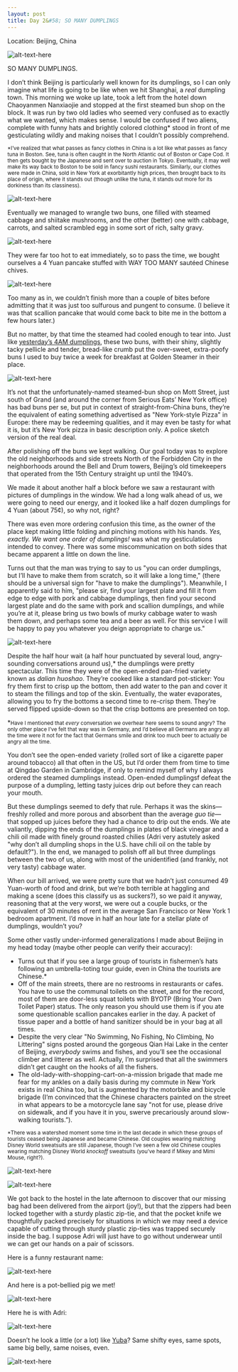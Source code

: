 ```yaml
---
layout: post
title: Day 2&#58; SO MANY DUMPLINGS
---
```


Location: Beijing, China

![alt-text-here](http://kenjilopezalt.github.io/images/20140618-beijing-hutong-steamed-bun-dumpling-pig-/20140618-beijing-hutong-steamed-bun-dumpling-pig-06.jpg "06")

SO MANY DUMPLINGS.

I don’t think Beijing is particularly well known for its dumplings, so I can only imagine what life is going to be like when we hit Shanghai, a <em>real</em> dumpling town. This morning we woke up late, took a left from the hotel down Chaoyanmen Nanxiaojie and stopped at the first steamed bun shop on the block. It was run by two old ladies who seemed very confused as to exactly what we wanted, which makes sense. I would be confused if two aliens, complete with funny hats and brightly colored clothing* stood in front of me gesticulating wildly and making noises that I couldn’t possibly comprehend.

<small>*I’ve realized that what passes as fancy clothes in China is a lot like what passes as fancy tuna in Boston. See, tuna is often caught in the North Atlantic out of Boston or Cape Cod. It then gets bought by the Japanese and sent over to auction in Tokyo. Eventually, it may well make its way back to Boston to be sold in fancy sushi restaurants. Similarly, our clothes were made in China, sold in New York at exorbitantly high prices, then brought back to its place of origin, where it stands out (though unlike the tuna, it stands out more for its dorkiness than its classiness).</small>

![alt-text-here](http://kenjilopezalt.github.io/images/20140618-beijing-hutong-steamed-bun-dumpling-pig-/20140618-beijing-hutong-steamed-bun-dumpling-pig-02.jpg "")

Eventually we managed to wrangle two buns, one filled with steamed cabbage and shiitake mushrooms, and the other (better) one with cabbage, carrots, and salted scrambled egg in some sort of rich, salty gravy.

![alt-text-here](http://kenjilopezalt.github.io/images/20140618-beijing-hutong-steamed-bun-dumpling-pig-/20140618-beijing-hutong-steamed-bun-dumpling-pig-03.jpg "")

They were far too hot to eat immediately, so to pass the time, we bought ourselves a 4 Yuan pancake stuffed with WAY TOO MANY sautéed Chinese chives.

![alt-text-here](http://kenjilopezalt.github.io/images/20140618-beijing-hutong-steamed-bun-dumpling-pig-/20140618-beijing-hutong-steamed-bun-dumpling-pig-01.jpg "")

Too many as in, we couldn’t finish more than a couple of bites before admitting that it was just too sulfurous and pungent to consume. (I believe it was that scallion pancake that would come back to bite me in the bottom a few hours later.)

But no matter, by that time the steamed had cooled enough to tear into. Just like <a href=“http://kenjilopezalt.github.io/2014/06/17/Beijing-bound/“>yesterday’s 4AM dumplings</a>, these two buns, with their shiny, slightly tacky pellicle and tender, bread-like crumb put the over-sweet, extra-poofy buns I used to buy twice a week for breakfast at Golden Steamer in their place.

![alt-text-here](http://kenjilopezalt.github.io/images/20140618-beijing-hutong-steamed-bun-dumpling-pig-/20140618-beijing-hutong-steamed-bun-dumpling-pig-04.jpg "")

It’s not that the unfortunately-named steamed-bun shop on Mott Street, just south of Grand (and around the corner from Serious Eats’ New York office) has bad buns per se, but put in context of straight-from-China buns, they’re the equivalent of eating something advertised as "New York-style Pizza" in Europe: there may be redeeming qualities, and it may even be tasty for what it is, but it’s New York pizza in basic description only. A police sketch version of the real deal.

After polishing off the buns we kept walking. Our goal today was to explore the old neighborhoods and side streets North of the Forbidden City in the neighborhoods around the Bell and Drum towers, Beijing’s old timekeepers that operated from the 15th Century straight up until the 1940’s.

We made it about another half a block before we saw a restaurant with pictures of dumplings in the window. We had a long walk ahead of us, we were going to need our energy, and it looked like a half dozen dumplings for 4 Yuan (about 75¢), so why not, right?

There was even more ordering confusion this time, as the owner of the place kept making little folding and pinching motions with his hands. <em>Yes, exactly. We want one order of dumplings!</em> was what my gesticulations intended to convey. There was some miscommunication on both sides that became apparent a little on down the line.

Turns out that the man was trying to say to us "you can order dumplings, but I’ll have to make them from scratch, so it will lake a long time," (there should be a universal sign for "have to make the dumplings"). Meanwhile, I apparently said to him, "please sir, find your largest plate and fill it from edge to edge with pork and cabbage dumplings, then find your second largest plate and do the same with pork and scallion dumplings, and while you’re at it, please bring us two bowls of murky cabbage water to wash them down, and perhaps some tea and a beer as well. For this service I will be happy to pay you whatever you deign appropriate to charge us."

![alt-text-here](http://kenjilopezalt.github.io/images/20140618-beijing-hutong-steamed-bun-dumpling-pig-/20140618-beijing-hutong-steamed-bun-dumpling-pig-05.jpg "")

Despite the half hour wait (a half hour punctuated by several loud, angry-sounding conversations around us),* the dumplings were pretty spectacular. This time they were of the open-ended pan-fried variety known as <em>dalian huoshao</em>. They’re cooked like a standard pot-sticker: You fry them first to crisp up the bottom, then add water to the pan and cover it to steam the fillings and top of the skin. Eventually, the water evaporates, allowing you to fry the bottoms a second time to re-crisp them. They’re served flipped upside-down so that the crisp bottoms are presented on top.

*<small>Have I mentioned that <em>every</em> conversation we overhear here seems to sound angry? The only other place I’ve felt that way was in Germany, and I’d believe all Germans are angry all the time were it not for the fact that Germans smile and drink too much beer to actually be angry all the time.</small>

You don’t see the open-ended variety (rolled sort of like a cigarette paper around tobacco) all that often in the US, but I’d order them from time to time at Qingdao Garden in Cambridge, if only to remind myself of why I always ordered the steamed dumplings instead. Open-ended dumplingsf defeat the purpose of a dumpling, letting tasty juices drip out before they can reach your mouth.

But these dumplings seemed to defy that rule. Perhaps it was the skins&mdash;freshly rolled and more porous and absorbent than the average <em>guo tie</em>&mdash;that sopped up juices before they had a chance to drip out the ends. We ate valiantly, dipping the ends of the dumplings in plates of black vinegar and a chili oil made with finely ground roasted chilies (Adri very astutely asked "why don’t all dumpling shops in the U.S. have chili oil on the table by default?"). In the end, we managed to polish off all but three dumplings between the two of us, along with most of the unidentified (and frankly, not very tasty) cabbage water.

When our bill arrived, we were pretty sure that we hadn’t just consumed 49 Yuan-worth of food and drink, but we’re both terrible at haggling and making a scene (does this classify us as suckers?), so we paid it anyway, reasoning that at the very worst, we were out a couple bucks, or the equivalent of 30 minutes of rent in the average San Francisco or New York 1 bedroom apartment. I’d move in half an hour late for a stellar plate of dumplings, wouldn’t you?

Some other vastly under-informed generalizations I made about Beijing in my head today (maybe other people can verify their accuracy):

* Turns out that if you see a large group of tourists in fishermen’s hats following an umbrella-toting tour guide, even in China the tourists are Chinese.*
* Off of the main streets, there are no restrooms in restaurants or cafes. You have to use the communal toilets on the street, and for the record, most of them are door-less squat toilets with BYOTP (Bring Your Own Toilet Paper) status. The only reason you should use them is if you ate some questionable scallion pancakes earlier in the day. A packet of tissue paper and a bottle of hand sanitizer should be in your bag at all times.
* Despite the very clear "No Swimming, No Fishing, No Climbing, No Littering" signs posted around the gorgeous Qian Hai Lake in the center of Beijing, <em>everybody</em> swims and fishes, and you’ll see the occasional climber and litterer as well. Actually, I’m surprised that all the swimmers didn’t get caught on the hooks of all the fishers.
* The old-lady-with-shopping-cart-on-a-mission brigade that made me fear for my ankles on a daily basis during my commute in New York exists in real China too, but is augmented by the motorbike and bicycle brigade (I’m convinced that the Chinese characters painted on the street in what appears to be a motorcycle lane say "not for use, please drive on sidewalk, and if you have it in you, swerve precariously around slow-walking tourists.”).

<small>*There was a watershed moment some time in the last decade in which these groups of tourists ceased being Japanese and became Chinese. Old couples wearing matching Disney World sweatsuits are still Japanese, though I’ve seen a few old Chinese couples wearing matching Disney World <em>knockoff</em> sweatsuits (you’ve heard if Mikey and Mimi Mouse, right?).</small>

![alt-text-here](http://kenjilopezalt.github.io/images/20140618-beijing-hutong-steamed-bun-dumpling-pig-/20140618-beijing-hutong-steamed-bun-dumpling-pig-18.jpg "")

![alt-text-here](http://kenjilopezalt.github.io/images/20140618-beijing-hutong-steamed-bun-dumpling-pig-/20140618-beijing-hutong-steamed-bun-dumpling-pig-19.jpg "")

We got back to the hostel in the late afternoon to discover that our missing bag had been delivered from the airport (joy!), but that the zippers had been locked together with a sturdy plastic zip-tie, and that the pocket knife we thoughtfully packed precisely for situations in which we may need a device capable of cutting through sturdy plastic zip-ties was trapped securely inside the bag. I suppose Adri will just have to go without underwear until we can get our hands on a pair of scissors.

Here is a funny restaurant name:

![alt-text-here](http://kenjilopezalt.github.io/images/20140618-beijing-hutong-steamed-bun-dumpling-pig-/20140618-beijing-hutong-steamed-bun-dumpling-pig-15.jpg "")

And here is a pot-bellied pig we met!

![alt-text-here](http://kenjilopezalt.github.io/images/20140618-beijing-hutong-steamed-bun-dumpling-pig-/20140618-beijing-hutong-steamed-bun-dumpling-pig-07.jpg "")

Here he is with Adri:

![alt-text-here](http://kenjilopezalt.github.io/images/20140618-beijing-hutong-steamed-bun-dumpling-pig-/20140618-beijing-hutong-steamed-bun-dumpling-pig-08.jpg "")

Doesn’t he look a little (or a lot) like <a href="http://www.seriouseats.com/tags/Yuba">Yuba</a>? Same shifty eyes, same spots, same big belly, same noises, even.

![alt-text-here](http://kenjilopezalt.github.io/images/20140618-beijing-hutong-steamed-bun-dumpling-pig-/20140618-beijing-hutong-steamed-bun-dumpling-pig-10.jpg "")
